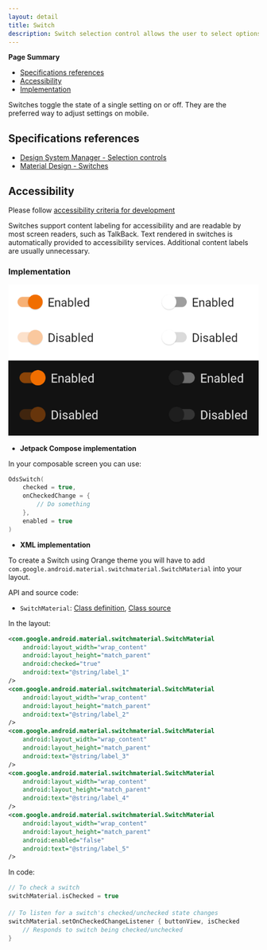 ```yaml
---
layout: detail
title: Switch
description: Switch selection control allows the user to select options.
---
```


**Page Summary**

* [Specifications references](#specifications-references)
* [Accessibility](#accessibility)
* [Implementation](#implementation)


Switches toggle the state of a single setting on or off. They are the preferred
way to adjust settings on mobile.

## Specifications references

- [Design System Manager - Selection controls](https://system.design.orange.com/0c1af118d/p/14638a-selection-controls/b/352c00)
- [Material Design - Switches](https://material.io/components/switches)

## Accessibility

Please follow [accessibility criteria for development](https://a11y-guidelines.orange.com/en/mobile/android/development/)

Switches support content labeling for accessibility and are readable by most
screen readers, such as TalkBack. Text rendered in switches is automatically
provided to accessibility services. Additional content labels are usually
unnecessary.

### Implementation

![Switch](images/switch_light.png) ![Switch dark](images/switch_dark.png)

- **Jetpack Compose implementation**

In your composable screen you can use:

```kotlin
OdsSwitch(
    checked = true,
    onCheckedChange = {
        // Do something
    },
    enabled = true
)
```

- **XML implementation**

To create a Switch using Orange theme you will have to add `com.google.android.material.switchmaterial.SwitchMaterial` into your layout.

API and source code:

*   `SwitchMaterial`: [Class definition](https://developer.android.com/reference/com/google/android/material/switchmaterial/SwitchMaterial), [Class source](https://github.com/material-components/material-components-android/tree/master/lib/java/com/google/android/material/switchmaterial/SwitchMaterial.java)

In the layout:

```xml
<com.google.android.material.switchmaterial.SwitchMaterial
    android:layout_width="wrap_content"
    android:layout_height="match_parent"
    android:checked="true"
    android:text="@string/label_1"
/>
<com.google.android.material.switchmaterial.SwitchMaterial
    android:layout_width="wrap_content"
    android:layout_height="match_parent"
    android:text="@string/label_2"
/>
<com.google.android.material.switchmaterial.SwitchMaterial
    android:layout_width="wrap_content"
    android:layout_height="match_parent"
    android:text="@string/label_3"
/>
<com.google.android.material.switchmaterial.SwitchMaterial
    android:layout_width="wrap_content"
    android:layout_height="match_parent"
    android:text="@string/label_4"
/>
<com.google.android.material.switchmaterial.SwitchMaterial
    android:layout_width="wrap_content"
    android:layout_height="match_parent"
    android:enabled="false"
    android:text="@string/label_5"
/>
```

In code:

```kotlin
// To check a switch
switchMaterial.isChecked = true

// To listen for a switch's checked/unchecked state changes
switchMaterial.setOnCheckedChangeListener { buttonView, isChecked
    // Responds to switch being checked/unchecked
}
```

